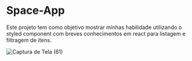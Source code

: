 # Space-App

Este projeto tem como objetivo mostrar minhas habilidade utilizando o styled component com breves conhecimentos em react para listagem e filtragem de itens.

![Captura de Tela (61)](https://github.com/BrunoC2711/SpaceApp/assets/84027409/2771371c-df21-4511-a314-bc9edf68dc2d)
